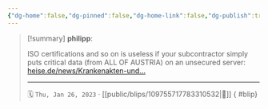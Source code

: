 ```yaml
---
{"dg-home":false,"dg-pinned":false,"dg-home-link":false,"dg-publish":true,"type":"blip","disabled rules":["yaml-title","yaml-title-alias","file-name-heading"],"title":"philipp on mastodon @ 2023-01-26","created-date":"2023-01-26T13:22:26","id":109755717783310530,"updated-date":"2025-05-02T08:50:43","dg-path":"blips/109755717783310532.md","permalink":"/blips/109755717783310532/","dgPassFrontmatter":true,"created":"2023-01-26T13:22:26","updated":"2025-05-02T08:50:43"}
---
```


> [!summary] **philipp**:
>
> ISO certifications and so on is useless if your subcontractor simply puts critical data (from ALL OF AUSTRIA) on an unsecured server: [heise.de/news/Krankenakten-und…](https://www.heise.de/news/Krankenakten-und-Oesterreichs-Melderegister-verkauft-Niederlaender-verhaftet-7471087.html)
> - - -
>
> 🗓️ `Thu, Jan 26, 2023` · [[public/blips/109755717783310532\|🔗]]
{ #blip}

